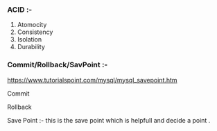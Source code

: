 ### ACID :-

1. Atomocity 
2. Consistency
3. Isolation 
4. Durability 

### Commit/Rollback/SavPoint :- 
https://www.tutorialspoint.com/mysql/mysql_savepoint.htm

Commit 

Rollback 

Save Point :- this is the save point which is helpfull and decide a point .
